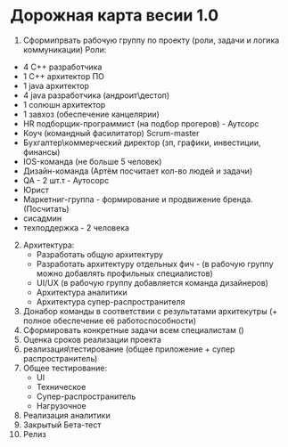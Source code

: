 # Дорожная карта весии 1.0

1. Сформипрвать рабочую группу по проекту (роли, задачи и логика коммуникации)
Роли:
- 4 С++ разработчика
- 1 С++ архитектор ПО
- 1 java архитектор
- 4 java разработчика (андроит\дестоп)
- 1 солюшн архитектор
- 1 завхоз (обеспечение канцелярии)
- HR подборщик-программист (на подбор прогеров) - Аутсорс
- Коуч (командный фасилитатор) Scrum-master
- Бухгалтер\коммерческий директор (зп, графики, инвестиции, финансы)
- IOS-команда (не больше 5 человек)
- Дизайн-команда (Артём посчитает кол-во людей и задачи)
- QA - 2 шт.т - Аутосорс
- Юрист
- Маркетниг-группа - формирование и продвижение бренда. (Посчитать)
- сисадмин
- техподдержка - 2 человека


2. Архитектура:
    - Разработать общую архитектуру
    - Разработать архитектуру отдельных фич - (в рабочую группу можно добавлять профильных специалистов)
    - UI/UX (в рабочую группу добавляется команда дизайнеров)
    - Архитектура аналитики
    - Архитектура супер-распространителя
3. Донабор команды в соответствии с результатами архитекутры (+ полное обеспечение её работоспособности)
4. Сформировать конкретные задачи всем специалистам ()
5. Оценка сроков реализации проекта
6. реализация\тестирование (общее приложение + супер распространитель)
7. Общее тестирование:
    - UI
    - Техническое
    - Супер-распространитель
    - Нагрузочное
8. Реализация аналитики
9. Закрытый Бета-тест
10. Релиз


